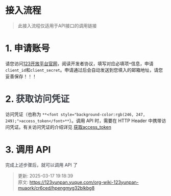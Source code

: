 # 接入流程

> 此接入流程仅适用于API接口的调用链接
>

# 1. 申请账号
请您访问[123开放平台官网](https://www.123pan.com/developer)，阅读开发者协议，填写对应必填项`*`信息，申请`client_id`和`client_secret`。申请通过后会自动发送到您填入的邮箱地址，请您妥善保存！！！

# 2. <font style="color:rgb(55, 60, 67);">获取访问凭证</font>
访问凭证（也称为 `**<font style="background-color:rgb(246, 247, 249);">access_token</font>**`）。调用 API 时，需要在 HTTP Header 中携带访问凭证。有关访问凭证的介绍详见 [ 获取access_token](https://123yunpan.yuque.com/org-wiki-123yunpan-muaork/cr6ced/gn1nai4x0v0ry9ki)

# 3. 调用 API
<font style="color:rgb(55, 60, 67);">完成上述步骤后，就可以调用 API 了</font>



> 更新: 2025-03-17 19:18:39  
> 原文: <https://123yunpan.yuque.com/org-wiki-123yunpan-muaork/cr6ced/hpengmyg32blkbg8>